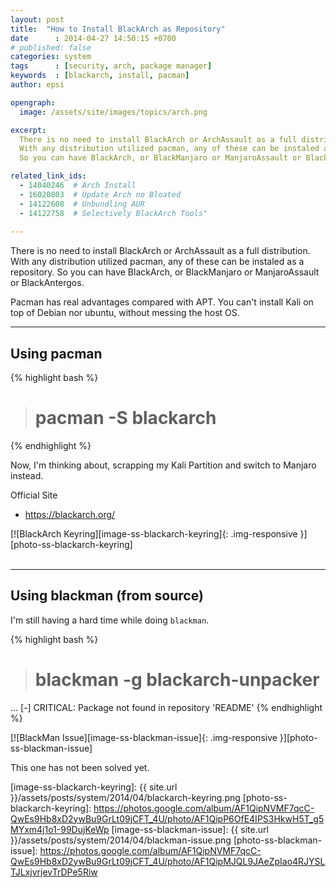 ```yaml
---
layout: post
title:  "How to Install BlackArch as Repository"
date      : 2014-04-27 14:50:15 +0700
# published: false
categories: system
tags      : [security, arch, package manager]
keywords  : [blackarch, install, pacman]
author: epsi

opengraph:
  image: /assets/site/images/topics/arch.png

excerpt:
  There is no need to install BlackArch or ArchAssault as a full distribution.
  With any distribution utilized pacman, any of these can be instaled as a repository. 
  So you can have BlackArch, or BlackManjaro or ManjaroAssault or BlackAntergos.

related_link_ids: 
  - 14040246  # Arch Install
  - 16020803  # Update Arch no Bloated  
  - 14122608  # Unbundling AUR
  - 14122758  # Selectively BlackArch Tools"
  
---
```


There is no need to install BlackArch or ArchAssault as a full distribution.
With any distribution utilized pacman, any of these can be instaled as a repository. 
So you can have BlackArch, or BlackManjaro or ManjaroAssault or BlackAntergos.

Pacman has real advantages compared with APT.
You can't install Kali on top of Debian nor ubuntu, 
without messing the host OS.

-- -- --

## Using pacman

{% highlight bash %}
># pacman -S blackarch 
{% endhighlight %}

Now, I'm thinking about, scrapping my Kali Partition
and switch to Manjaro instead.


Official Site

* <https://blackarch.org/>


[![BlackArch Keyring][image-ss-blackarch-keyring]{: .img-responsive }][photo-ss-blackarch-keyring]
<br/><br/>

-- -- --

## Using blackman (from source)

I'm still having a hard time while doing <code class="code-command">blackman</code>.

{% highlight bash %}
># blackman -g blackarch-unpacker
...
[-] CRITICAL: Package not found in repository 'README' 
{% endhighlight %}

[![BlackMan Issue][image-ss-blackman-issue]{: .img-responsive }][photo-ss-blackman-issue]

This one has not been solved yet.

[//]: <> ( -- -- -- links below -- -- -- )


[image-ss-blackarch-keyring]: {{ site.url }}/assets/posts/system/2014/04/blackarch-keyring.png
[photo-ss-blackarch-keyring]: https://photos.google.com/album/AF1QipNVMF7qcC-QwEs9Hb8xD2ywBu9GrLt09jCFT_4U/photo/AF1QipP6OfE4IPS3HkwH5T_g5MYxm4j1o1-99DujKeWp
[image-ss-blackman-issue]: {{ site.url }}/assets/posts/system/2014/04/blackman-issue.png
[photo-ss-blackman-issue]: https://photos.google.com/album/AF1QipNVMF7qcC-QwEs9Hb8xD2ywBu9GrLt09jCFT_4U/photo/AF1QipMJQL9JAeZpIao4RJYSLTJLxjvrjevTrDPe5Riw
